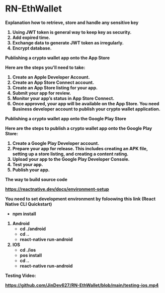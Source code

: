 # RN-EthWallet

<b> Explanation how to retrieve, store and handle any sensitive key <b>

1. Using JWT token is general way to keep key as security.
2. Add expired time.
3. Exchange data to generate JWT token as irregularly.
4. Encrypt database.


<b> Publishing a crypto wallet app onto the App Store <b> <br>

Here are the steps you'll need to take:<br>

1. Create an Apple Developer Account.
2. Create an App Store Connect account.
3. Create an App Store listing for your app.
4. Submit your app for review.
5. Monitor your app’s status in App Store Connect.
6. Once approved, your app will be available on the App Store.
You need Business developer account to publish your crypto wallet application.

<b> Publishing a crypto wallet app onto the Google Play Store <b>

Here are the steps to publish a crypto wallet app onto the Google Play Store: <br>

1. Create a Google Play Developer account.
2. Prepare your app for release. This includes creating an APK file, setting up a store listing, and creating a content rating.
3. Upload your app to the Google Play Developer Console.
4. Test your app.
5. Publish your app.

<b> The way to build source code <b> <br>

https://reactnative.dev/docs/environment-setup <br>

You need to set development environment by foloowing this link (React Native CLI Quickstart)

- npm install
1. Android
    - cd ./android
    - cd ..
    - react-native run-android
2. IOS
    - cd ./ios
    - pos install
    - cd ..
    - react-native run-android

Testing Video:  <br>

https://github.com/JinDev627/RN-EthWallet/blob/main/testing-ios.mp4




